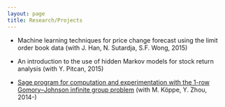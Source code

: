 ```yaml
---
layout: page
title: Research/Projects
---
```


* Machine learning techniques for price change forecast using the limit order book data (with J. Han, N. Sutardja, S.F. Wong, 2015)

* An introduction to the use of hidden Markov models for stock return analysis (with Y. Pitcan, 2015)

* <a href = "https://github.com/mkoeppe/infinite-group-relaxation-code">Sage program for computation and experimentation with the 1-row Gomory–Johnson infinite group problem</a> (with M. K&ouml;ppe, Y. Zhou, 2014-)
